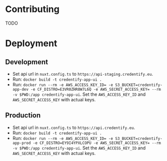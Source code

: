 # Contributing

TODO

# Deployment

## Development

- Set api url in `nuxt.config.ts` to `https://api-staging.credentify.eu`.
- Run: `docker build -t credentify-app-ui .`
- Run: `docker run --rm -e AWS_ACCESS_KEY_ID= -e S3_BUCKET=credentify-app-dev -e CF_DISTRO=E3VR0ZHR8W7L6Q -e AWS_SECRET_ACCESS_KEY= --rm -v $PWD:/app credentify-app-ui`. Set the `AWS_ACCESS_KEY_ID` and `AWS_SECRET_ACCESS_KEY` with actual keys.

## Production

- Set api url in `nuxt.config.ts` to `https://api.credentify.eu`.
- Run: `docker build -t credentify-app-ui .`
- Run: `docker run --rm -e AWS_ACCESS_KEY_ID= -e S3_BUCKET=credentify-app-prod -e CF_DISTRO=EY9I4YPXLCOPU -e AWS_SECRET_ACCESS_KEY= --rm -v $PWD:/app credentify-app-ui`. Set the `AWS_ACCESS_KEY_ID` and `AWS_SECRET_ACCESS_KEY` with actual keys.
